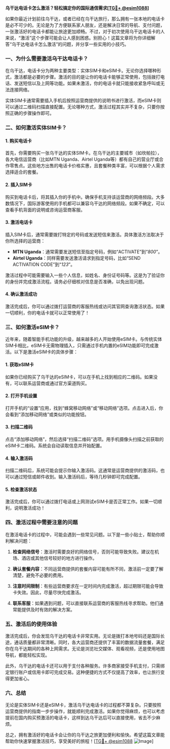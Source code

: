 **乌干达电话卡怎么激活？轻松搞定你的国际通信需求[[TG💪+ @esim1088](https://t.me/s/esim1088)]**

如果你最近计划前往乌干达，或者已经在乌干达旅行，那么拥有一张本地的电话卡是必不可少的。无论是为了方便联系家人朋友，还是解决日常的导航、支付问题，一张激活好的电话卡都能让旅途更加顺畅。不过，对于初次使用乌干达电话卡的人来说，“激活”这个步骤可能会让人感到困惑。别担心！这篇文章将为你详细解答“乌干达电话卡怎么激活”的问题，并分享一些实用的小技巧。

### 一、为什么需要激活乌干达电话卡？

在乌干达，电话卡分为两种主要类型：实体SIM卡和eSIM卡。无论你选择哪种形式，激活都是必要的步骤。激活的目的是让你的电话卡能够正常使用，包括拨打电话、发送短信以及上网等功能。如果未激活，你的电话卡就只能接收紧急呼叫或无法连接网络。

实体SIM卡通常需要插入手机后按照运营商提供的说明书进行激活，而eSIM卡则可以通过二维码扫描直接配置。无论哪种方式，激活过程其实并不复杂，只要你按照正确的步骤操作即可。

### 二、如何激活实体SIM卡？

#### 1. 购买电话卡

首先，你需要购买一张乌干达的实体SIM卡。在乌干达的主要城市（如坎帕拉），各大电信运营商（比如MTN Uganda、Airtel Uganda等）都有自己的营业厅或合作零售点。这些地方出售的电话卡价格实惠，且套餐种类丰富，可以根据个人需求选择适合的套餐。

#### 2. 插入SIM卡

购买到电话卡后，将其插入你的手机中。确保手机支持该运营商的网络频段。大多数情况下，国际游客使用的手机都可以兼容乌干达的网络频段。如果不确定，可以查看手机背面的说明或咨询运营商客服。

#### 3. 激活电话卡

插入SIM卡后，通常需要拨打特定的号码或发送短信来激活。具体激活方法取决于你所选择的运营商：

- **MTN Uganda**：通常需要发送短信至指定号码，例如“ACTIVATE”到“*800*”。
- **Airtel Uganda**：同样需要发送激活请求到指定号码，比如“SEND ACTIVATION CODE”到“*123*”。

激活过程中可能需要输入一些个人信息，如姓名、身份证号码等。这是为了验证你的身份并完成激活流程。请务必仔细核对信息是否准确，以免出现问题。

#### 4. 确认激活成功

激活完成后，你可以通过拨打运营商的客服热线或访问其官网查询激活状态。如果一切顺利，你的电话卡就可以正常使用了！

### 三、如何激活eSIM卡？

近年来，随着智能手机功能的升级，越来越多的人开始使用eSIM卡。与传统实体SIM卡相比，eSIM卡无需物理插入，只需通过手机内置的eSIM功能即可完成激活。以下是激活eSIM卡的具体步骤：

#### 1. 获取eSIM卡

如果你已经购买了乌干达的eSIM卡，可以在手机上找到相应的二维码。如果没有，可以联系运营商或通过官方渠道购买。

#### 2. 打开手机设置

打开手机的“设置”应用，找到“蜂窝移动网络”或“移动网络”选项。点击进入后，你会看到“添加移动网络”或类似的功能按钮。

#### 3. 扫描二维码

点击“添加移动网络”，然后选择“扫描二维码”选项。用手机摄像头扫描之前获取的eSIM卡二维码。系统会自动读取信息并开始配置。

#### 4. 输入激活码

扫描二维码后，系统可能会提示你输入激活码。这通常是运营商提供的激活码，也可以通过短信或邮件收到。输入激活码后，等待几秒钟即可完成配置。

#### 5. 检查激活状态

激活完成后，你可以通过拨打电话或上网测试eSIM卡是否正常工作。如果一切顺利，说明激活成功！

### 四、激活过程中需要注意的问题

在激活电话卡的过程中，可能会遇到一些常见问题。以下是一些小贴士，帮助你顺利解决问题：

1. **检查网络信号**：激活时需要良好的网络信号，否则可能导致失败。建议在机场、酒店或其他信号较好的地方进行操作。
   
2. **确认套餐内容**：不同运营商提供的套餐内容可能有所不同，激活前一定要了解清楚，避免不必要的费用。

3. **注意时间限制**：有些运营商要求在一定时间内完成激活，超过期限可能会导致卡失效。因此，尽量尽快完成激活。

4. **联系客服**：如果遇到问题，可以直接联系运营商的客服热线寻求帮助。他们通常能提供及时有效的解决方案。

### 五、激活后的使用体验

激活完成后，你会发现乌干达的电话卡非常实用。无论是拨打本地号码还是国际长途，通话质量都非常清晰。同时，各大运营商还提供了丰富的数据流量套餐，满足你在乌干达期间的各种上网需求。无论是浏览社交媒体、观看视频，还是使用地图导航，都能轻松实现。

此外，乌干达的电话卡还可以用于支付各种服务。许多商家接受手机支付，只需绑定银行账户或信用卡即可完成交易。这种便捷的方式不仅提高了效率，也让旅行变得更加省心。

### 六、总结

无论是实体SIM卡还是eSIM卡，激活乌干达电话卡的过程都不算复杂。只要按照运营商提供的指南一步步操作，就能顺利完成激活。如果你觉得麻烦，也可以考虑提前在国内购买预激活的电话卡，这样到达乌干达后可以直接使用，省去不少麻烦。

总之，拥有激活好的电话卡会让你的乌干达之旅更加便利和愉快。希望这篇文章能帮助你快速掌握激活技巧，享受美好的旅程！[[TG💪+ @esim1088](https://t.me/s/esim1088) ![Image](https://i.postimg.cc/4NQfJmqS/Snipaste-2025-05-13-00-14-12.png)]